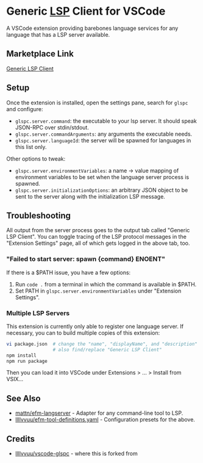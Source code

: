 # Generic [LSP](https://microsoft.github.io/language-server-protocol/) Client for VSCode

A VSCode extension providing barebones language services for any language that has a LSP server available.

## Marketplace Link

[Generic LSP Client](https://marketplace.visualstudio.com/items?itemName=zsol.vscode-glspc)

## Setup

Once the extension is installed, open the settings pane, search for `glspc` and configure:

- `glspc.server.command`: the executable to your lsp server. It should speak JSON-RPC over stdin/stdout.
- `glspc.server.commandArguments`: any arguments the executable needs.
- `glspc.server.languageId`: the server will be spawned for languages in this list only.

Other options to tweak:

- `glspc.server.environmentVariables`: a name -> value mapping of environment variables to be set when the language server process is spawned.
- `glspc.server.initializationOptions`: an arbitrary JSON object to be sent to the server along with the initialization LSP message.

## Troubleshooting

All output from the server process goes to the output tab called "Generic LSP Client".
You can toggle tracing of the LSP protocol messages in the "Extension Settings" page,
all of which gets logged in the above tab, too.

### "Failed to start server: spawn {command} ENOENT"

If there is a $PATH issue, you have a few options:

1. Run `code .` from a terminal in which the command is available in $PATH.
2. Set PATH in `glspc.server.environmentVariables` under "Extension Settings".

### Multiple LSP Servers

This extension is currently only able to register one language server. If necessary, you can to build multiple copies of this extension:

```sh
vi package.json  # change the "name", "displayName", and "description" fields
                 # also find/replace "Generic LSP Client"
npm install
npm run package
```

Then you can load it into VSCode under Extensions > ... > Install from VSIX...

## See Also

- [mattn/efm-langserver](https://github.com/mattn/efm-langserver) - Adapter for any command-line tool to LSP.
- [llllvvuu/efm-tool-definitions.yaml](https://github.com/llllvvuu/efm-tool-definitions.yaml) - Configuration presets for the above.

## Credits

- [llllvvuu/vscode-glspc](https://gitlab.com/llllvvuu/vscode-glspc) - where this is forked from
